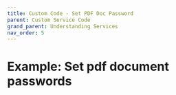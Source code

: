 ```yaml
---
title: Custom Code - Set PDF Doc Password
parent: Custom Service Code
grand_parent: Understanding Services
nav_order: 5
---
```


# Example: Set pdf document passwords

